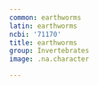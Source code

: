 ```yaml
---
common: earthworms
latin: earthworms
ncbi: '71170'
title: earthworms
group: Invertebrates
image: .na.character

---
```

